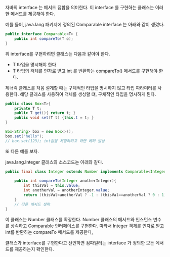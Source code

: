 자바의 interface 는 메서드 집합을 의미한다. 이 interface 를 구현하는 클래스는 이러한 메서드를 제공해야 한다. 

예를 들어, java.lang 패키지에 정의된 Comparable interface 는 아래와 같이 생겼다.

```java
public interface Comparable<T> {
    public int compareTo(T o);
}
```

위 interface를 구현하려면 클래스는 다음과 같아야 한다.

- T 타입을 명시해야 한다
- T 타입의 객체를 인자로 받고 int 를 반환하는 compareTo() 메서드를 구현해야 한다.

제너릭 클래스를 처음 설계할 때는 구체적인 타입을 명시하지 않고 타입 파라미터를 사용한다. 해당 클래스를 사용하여 객체를 생성할 떄, 구체적인 타입을 명시하게 된다.

```java
public class Box<T>{
    private T t;
    public T get(){ return t; }
    public void set(T t) {this.t = t; }
}

Box<String> box = new Box<>();
box.set("hello");
// box.set(123); int값을 저장하려고 하면 에러 발생

```

또 다른 예를 보자.

java.lang.Integer 클래스의 소스코드는 아래와 같다.

```java
public final class Integer extends Number implements Comparable<Integer> {
    
    public int compareTo(Integer anotherInteger){
        int thisVal = this.value;
        int anotherVal = anotherInteger.value;
        return (thisVal<anotherVal ? -1 : (thisVal==anotherVal ? 0 : 1));
    }
    // 다른 메서드 생략
}
```

이 클래스는 Number 클래스를 확장한다. Number 클래스의 메서드와 인스턴스 변수를 상속하고 Comparable<Integer> 인터페이스를 구현한다. 따라서 Integer 객체를 인자로 받고 int를 반환하는 compareTo 메서드를 제공한다, 

클래스가 interface를 구현한다고 선언하면 컴파일러는 interface 가 정의한 모든 메서드를 제공하는지 확인한다.
